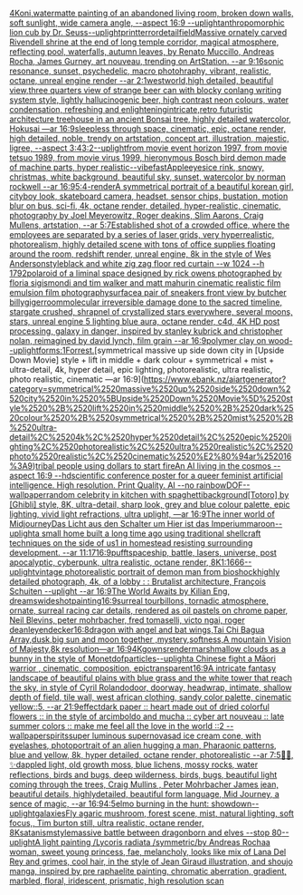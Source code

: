 [4K](https://www.ebank.nz/aiartgenerator?category=4K)[oni,water](https://www.ebank.nz/aiartgenerator?category=oni%2Cwater)[matte painting of an abandoned living room, broken down walls, soft sunlight, wide camera angle, --aspect 16:9 --uplight](https://www.ebank.nz/aiartgenerator?category=matte%2520painting%2520of%2520an%2520abandoned%2520living%2520room%2C%2520broken%2520down%2520walls%2C%2520soft%2520sunlight%2C%2520wide%2520camera%2520angle%2C%2520--aspect%252016%3A9%2520--uplight)[anthropomorphic lion cub by Dr. Seuss](https://www.ebank.nz/aiartgenerator?category=anthropomorphic%2520lion%2520cub%2520by%2520Dr.%2520Seuss)[--uplight](https://www.ebank.nz/aiartgenerator?category=--uplight)[print](https://www.ebank.nz/aiartgenerator?category=print)[terror](https://www.ebank.nz/aiartgenerator?category=terror)[detail](https://www.ebank.nz/aiartgenerator?category=detail)[field](https://www.ebank.nz/aiartgenerator?category=field)[Massive ornately carved Rivendell shrine at the end of long temple corridor, magical atmosphere, reflecting pool, waterfalls, autumn leaves, by Renato Muccillo, Andreas Rocha, James  Gurney,  art nouveau, trending on ArtStation. --ar 9:16](https://www.ebank.nz/aiartgenerator?category=Massive%2520ornately%2520carved%2520Rivendell%2520shrine%2520at%2520the%2520end%2520of%2520long%2520temple%2520corridor%2C%2520magical%2520atmosphere%2C%2520reflecting%2520pool%2C%2520waterfalls%2C%2520autumn%2520leaves%2C%2520by%2520Renato%2520Muccillo%2C%2520Andreas%2520Rocha%2C%2520James%2520%2520Gurney%2C%2520%2520art%2520nouveau%2C%2520trending%2520on%2520ArtStation.%2520--ar%25209%3A16)[sonic resonance, sunset, psychedelic, macro photohraphy, vibrant, realistic, octane, unreal engine render --ar 2:1](https://www.ebank.nz/aiartgenerator?category=sonic%2520resonance%2C%2520sunset%2C%2520psychedelic%2C%2520macro%2520photohraphy%2C%2520vibrant%2C%2520realistic%2C%2520octane%2C%2520unreal%2520engine%2520render%2520--ar%25202%3A1)[westworld,high detailed, beautiful view,](https://www.ebank.nz/aiartgenerator?category=westworld%2Chigh%2520detailed%2C%2520beautiful%2520view%2C)[three quarters view of strange beer can with blocky conlang writing system style, lightly hallucinogenic beer, high contrast neon colours, water condensation, refreshing and enlightening](https://www.ebank.nz/aiartgenerator?category=three%2520quarters%2520view%2520of%2520strange%2520beer%2520can%2520with%2520blocky%2520conlang%2520writing%2520system%2520style%2C%2520lightly%2520hallucinogenic%2520beer%2C%2520high%2520contrast%2520neon%2520colours%2C%2520water%2520condensation%2C%2520refreshing%2520and%2520enlightening)[intricate,](https://www.ebank.nz/aiartgenerator?category=intricate%2C)[retro futuristic architecture treehouse in an ancient Bonsai tree, highly detailed watercolor, Hokusai —ar 16:9](https://www.ebank.nz/aiartgenerator?category=retro%2520futuristic%2520architecture%2520treehouse%2520in%2520an%2520ancient%2520Bonsai%2520tree%2C%2520highly%2520detailed%2520watercolor%2C%2520Hokusai%2520%E2%80%94ar%252016%3A9)[sleepless through space, cinematic, epic,  octane render, high detailed, noble, trendy on artstation, concept art, illustration, majestic, ligree, --aspect 3:4](https://www.ebank.nz/aiartgenerator?category=sleepless%2520through%2520space%2C%2520cinematic%2C%2520epic%2C%2520%2520octane%2520render%2C%2520high%2520detailed%2C%2520noble%2C%2520trendy%2520on%2520artstation%2C%2520concept%2520art%2C%2520illustration%2C%2520majestic%2C%2520ligree%2C%2520--aspect%25203%3A4)[3:2](https://www.ebank.nz/aiartgenerator?category=3%3A2)[--uplight](https://www.ebank.nz/aiartgenerator?category=--uplight)[from movie event horizon 1997, from movie tetsuo 1989, from movie virus 1999, hieronymous Bosch bird demon made of machine parts, hyper realistic](https://www.ebank.nz/aiartgenerator?category=from%2520movie%2520event%2520horizon%25201997%2C%2520from%2520movie%2520tetsuo%25201989%2C%2520from%2520movie%2520virus%25201999%2C%2520hieronymous%2520Bosch%2520bird%2520demon%2520made%2520of%2520machine%2520parts%2C%2520hyper%2520realistic)[--vibefast](https://www.ebank.nz/aiartgenerator?category=--vibefast)[Apple](https://www.ebank.nz/aiartgenerator?category=Apple)[eyes](https://www.ebank.nz/aiartgenerator?category=eyes)[ice rink, snowy, christmas, white background, beautiful sky, sunset, watercolor by norman rockwell --ar 16:9](https://www.ebank.nz/aiartgenerator?category=ice%2520rink%2C%2520snowy%2C%2520christmas%2C%2520white%2520background%2C%2520beautiful%2520sky%2C%2520sunset%2C%2520watercolor%2520by%2520norman%2520rockwell%2520--ar%252016%3A9)[5:4](https://www.ebank.nz/aiartgenerator?category=5%3A4)[-](https://www.ebank.nz/aiartgenerator?category=-)[render](https://www.ebank.nz/aiartgenerator?category=render)[A symmetrical portrait of a beautiful korean girl, cityboy look, skateboard camera, headset, sensor chips, bustation, motion blur on bus, sci-fi, 4k, octane render, detailed, hyper-realistic, cinematic, photography by Joel Meyerowitz, Roger deakins, Slim Aarons, Craig Mullens, artstation, --ar 5:7](https://www.ebank.nz/aiartgenerator?category=A%2520symmetrical%2520portrait%2520of%2520a%2520beautiful%2520korean%2520girl%2C%2520cityboy%2520look%2C%2520skateboard%2520camera%2C%2520headset%2C%2520sensor%2520chips%2C%2520bustation%2C%2520motion%2520blur%2520on%2520bus%2C%2520sci-fi%2C%25204k%2C%2520octane%2520render%2C%2520detailed%2C%2520hyper-realistic%2C%2520cinematic%2C%2520photography%2520by%2520Joel%2520Meyerowitz%2C%2520Roger%2520deakins%2C%2520Slim%2520Aarons%2C%2520Craig%2520Mullens%2C%2520artstation%2C%2520--ar%25205%3A7)[Established shot of a crowded office, where the employees are separated by a series of laser grids, very hyperrealistic, photorealism, highly detailed scene with tons of office supplies floating around the room, redshift render, unreal engine, 8k in the style of Wes Anderson](https://www.ebank.nz/aiartgenerator?category=Established%2520shot%2520of%2520a%2520crowded%2520office%2C%2520where%2520the%2520employees%2520are%2520separated%2520by%2520a%2520series%2520of%2520laser%2520grids%2C%2520very%2520hyperrealistic%2C%2520photorealism%2C%2520highly%2520detailed%2520scene%2520with%2520tons%2520of%2520office%2520supplies%2520floating%2520around%2520the%2520room%2C%2520redshift%2520render%2C%2520unreal%2520engine%2C%25208k%2520in%2520the%2520style%2520of%2520Wes%2520Anderson)[style](https://www.ebank.nz/aiartgenerator?category=style)[black and white zig zag floor  red curtain --w 1024 --h 1792](https://www.ebank.nz/aiartgenerator?category=black%2520and%2520white%2520zig%2520zag%2520floor%2520%2520red%2520curtain%2520--w%25201024%2520--h%25201792)[polaroid of a liminal space designed by rick owens photographed by floria sigismondi and tim walker  and matt mahurin cinematic realistic film emulsion film photography](https://www.ebank.nz/aiartgenerator?category=polaroid%2520of%2520a%2520liminal%2520space%2520designed%2520by%2520rick%2520owens%2520photographed%2520by%2520floria%2520sigismondi%2520and%2520tim%2520walker%2520%2520and%2520matt%2520mahurin%2520cinematic%2520realistic%2520film%2520emulsion%2520film%2520photography)[surface](https://www.ebank.nz/aiartgenerator?category=surface)[a pair of sneakers front view by butcher billy](https://www.ebank.nz/aiartgenerator?category=a%2520pair%2520of%2520sneakers%2520front%2520view%2520by%2520butcher%2520billy)[giger](https://www.ebank.nz/aiartgenerator?category=giger)[room](https://www.ebank.nz/aiartgenerator?category=room)[molecular irreversible damage done to the sacred timeline, stargate crushed, shrapnel of crystallized stars everywhere, several moons, stars, unreal engine 5 lighting blue aura, octane render, c4d, 4K HD post processing, galaxy in danger, inspired by stanley kubrick and christopher nolan, reimagined by david lynch, film grain --ar 16:9](https://www.ebank.nz/aiartgenerator?category=molecular%2520irreversible%2520damage%2520done%2520to%2520the%2520sacred%2520timeline%2C%2520stargate%2520crushed%2C%2520shrapnel%2520of%2520crystallized%2520stars%2520everywhere%2C%2520several%2520moons%2C%2520stars%2C%2520unreal%2520engine%25205%2520lighting%2520blue%2520aura%2C%2520octane%2520render%2C%2520c4d%2C%25204K%2520HD%2520post%2520processing%2C%2520galaxy%2520in%2520danger%2C%2520inspired%2520by%2520stanley%2520kubrick%2520and%2520christopher%2520nolan%2C%2520reimagined%2520by%2520david%2520lynch%2C%2520film%2520grain%2520--ar%252016%3A9)[polymer clay on wood](https://www.ebank.nz/aiartgenerator?category=polymer%2520clay%2520on%2520wood)[--uplight](https://www.ebank.nz/aiartgenerator?category=--uplight)[forms:1](https://www.ebank.nz/aiartgenerator?category=forms%3A1)[Forrest.](https://www.ebank.nz/aiartgenerator?category=Forrest.)[symmetrical massive up side down city in [Upside Down Movie] style + lift in middle + dark colour + symmetrical + mist + ultra-detail, 4k, hyper detail, epic lighting, photorealistic, ultra realistic, photo realistic, cinematic —ar 16:9](https://www.ebank.nz/aiartgenerator?category=symmetrical%2520massive%2520up%2520side%2520down%2520city%2520in%2520%5BUpside%2520Down%2520Movie%5D%2520style%2520%2B%2520lift%2520in%2520middle%2520%2B%2520dark%2520colour%2520%2B%2520symmetrical%2520%2B%2520mist%2520%2B%2520ultra-detail%2C%25204k%2C%2520hyper%2520detail%2C%2520epic%2520lighting%2C%2520photorealistic%2C%2520ultra%2520realistic%2C%2520photo%2520realistic%2C%2520cinematic%2520%E2%80%94ar%252016%3A9)[tribal people using dollars to start fire](https://www.ebank.nz/aiartgenerator?category=tribal%2520people%2520using%2520dollars%2520to%2520start%2520fire)[An AI living in the cosmos --aspect 16:9 --hd](https://www.ebank.nz/aiartgenerator?category=An%2520AI%2520living%2520in%2520the%2520cosmos%2520--aspect%252016%3A9%2520--hd)[scientific conference poster for a queer feminist artificial intelligence. High resolution. Print Quality. AI --no rainbow](https://www.ebank.nz/aiartgenerator?category=scientific%2520conference%2520poster%2520for%2520a%2520queer%2520feminist%2520artificial%2520intelligence.%2520High%2520resolution.%2520Print%2520Quality.%2520AI%2520--no%2520rainbow)[DOF](https://www.ebank.nz/aiartgenerator?category=DOF)[--wallpaper](https://www.ebank.nz/aiartgenerator?category=--wallpaper)[random celebrity in kitchen with spaghetti](https://www.ebank.nz/aiartgenerator?category=random%2520celebrity%2520in%2520kitchen%2520with%2520spaghetti)[background](https://www.ebank.nz/aiartgenerator?category=background)[[Totoro] by [Ghibli] style, 8K, ultra-detail, sharp look, grey and blue colour palette, epic lighting, vivid light refractions, ultra uplight, —ar 16:9](https://www.ebank.nz/aiartgenerator?category=%5BTotoro%5D%2520by%2520%5BGhibli%5D%2520style%2C%25208K%2C%2520ultra-detail%2C%2520sharp%2520look%2C%2520grey%2520and%2520blue%2520colour%2520palette%2C%2520epic%2520lighting%2C%2520vivid%2520light%2520refractions%2C%2520ultra%2520uplight%2C%2520%E2%80%94ar%252016%3A9)[The inner world of Midjourney](https://www.ebank.nz/aiartgenerator?category=The%2520inner%2520world%2520of%2520Midjourney)[Das Licht aus den Schalter um Hier ist das Imperium](https://www.ebank.nz/aiartgenerator?category=Das%2520Licht%2520aus%2520den%2520Schalter%2520um%2520Hier%2520ist%2520das%2520Imperium)[maroon](https://www.ebank.nz/aiartgenerator?category=maroon)[--uplight](https://www.ebank.nz/aiartgenerator?category=--uplight)[a small home built a long time ago using traditional shellcraft techniques on the side of us1 in homestead resisting surrounding development. --ar 11:17](https://www.ebank.nz/aiartgenerator?category=a%2520small%2520home%2520built%2520a%2520long%2520time%2520ago%2520using%2520traditional%2520shellcraft%2520techniques%2520on%2520the%2520side%2520of%2520us1%2520in%2520homestead%2520resisting%2520surrounding%2520development.%2520--ar%252011%3A17)[16:9](https://www.ebank.nz/aiartgenerator?category=16%3A9)[pufft](https://www.ebank.nz/aiartgenerator?category=pufft)[spaceship, battle, lasers, universe, post apocalyptic, cyberpunk, ultra realistic, octane render, 8K](https://www.ebank.nz/aiartgenerator?category=spaceship%2C%2520battle%2C%2520lasers%2C%2520universe%2C%2520post%2520apocalyptic%2C%2520cyberpunk%2C%2520ultra%2520realistic%2C%2520octane%2520render%2C%25208K)[1:1](https://www.ebank.nz/aiartgenerator?category=1%3A1)[666](https://www.ebank.nz/aiartgenerator?category=666)[--uplight](https://www.ebank.nz/aiartgenerator?category=--uplight)[vintage photorealistic portrait of demon man from bioshock](https://www.ebank.nz/aiartgenerator?category=vintage%2520photorealistic%2520portrait%2520of%2520demon%2520man%2520from%2520bioshock)[highly detailed photograph, 4k, of a lobby : : Brutalist architecture, François Schuiten --uplight --ar 16:9](https://www.ebank.nz/aiartgenerator?category=highly%2520detailed%2520photograph%2C%25204k%2C%2520of%2520a%2520lobby%2520%3A%2520%3A%2520Brutalist%2520architecture%2C%2520Fran%C3%A7ois%2520Schuiten%2520--uplight%2520--ar%252016%3A9)[The World Awaits by Kilian Eng, dreams](https://www.ebank.nz/aiartgenerator?category=The%2520World%2520Awaits%2520by%2520Kilian%2520Eng%2C%2520dreams)[wideshot](https://www.ebank.nz/aiartgenerator?category=wideshot)[painting](https://www.ebank.nz/aiartgenerator?category=painting)[16:9](https://www.ebank.nz/aiartgenerator?category=16%3A9)[surreal tourbillons, tornadic atmosphere, ornate, surreal racing car details, rendered as oil pastels on chrome paper, Neil Blevins, peter mohrbacher, fred tomaselli, victo ngai, roger dean](https://www.ebank.nz/aiartgenerator?category=surreal%2520tourbillons%2C%2520tornadic%2520atmosphere%2C%2520ornate%2C%2520surreal%2520racing%2520car%2520details%2C%2520rendered%2520as%2520oil%2520pastels%2520on%2520chrome%2520paper%2C%2520Neil%2520Blevins%2C%2520peter%2520mohrbacher%2C%2520fred%2520tomaselli%2C%2520victo%2520ngai%2C%2520roger%2520dean)[leyendecker](https://www.ebank.nz/aiartgenerator?category=leyendecker)[16:8](https://www.ebank.nz/aiartgenerator?category=16%3A8)[dragon with angel and bat wings,Tai Chi Bagua Array,dusk,big  sun and moon together ,mystery,softness,A mountain Vision of Majesty,8k resolution—ar 16:9](https://www.ebank.nz/aiartgenerator?category=dragon%2520with%2520angel%2520and%2520bat%2520wings%2CTai%2520Chi%2520Bagua%2520Array%2Cdusk%2Cbig%2520%2520sun%2520and%2520moon%2520together%2520%2Cmystery%2Csoftness%2CA%2520mountain%2520Vision%2520of%2520Majesty%2C8k%2520resolution%E2%80%94ar%252016%3A9)[4K](https://www.ebank.nz/aiartgenerator?category=4K)[gowns](https://www.ebank.nz/aiartgenerator?category=gowns)[render](https://www.ebank.nz/aiartgenerator?category=render)[marshmallow clouds as a bunny in the style of Monet](https://www.ebank.nz/aiartgenerator?category=marshmallow%2520clouds%2520as%2520a%2520bunny%2520in%2520the%2520style%2520of%2520Monet)[dof](https://www.ebank.nz/aiartgenerator?category=dof)[particles](https://www.ebank.nz/aiartgenerator?category=particles)[--uplight](https://www.ebank.nz/aiartgenerator?category=--uplight)[a Chinese fight a Māori warrior , cinematic, composition, epic](https://www.ebank.nz/aiartgenerator?category=a%2520Chinese%2520fight%2520a%2520M%C4%81ori%2520warrior%2520%2C%2520cinematic%2C%2520composition%2C%2520epic)[transparent](https://www.ebank.nz/aiartgenerator?category=transparent)[16:9](https://www.ebank.nz/aiartgenerator?category=16%3A9)[A intricate fantasy landscape of beautiful plains with blue grass and the white tower that reach the sky, in style of Cyril Rolando](https://www.ebank.nz/aiartgenerator?category=A%2520intricate%2520fantasy%2520landscape%2520of%2520beautiful%2520plains%2520with%2520blue%2520grass%2520and%2520the%2520white%2520tower%2520that%2520reach%2520the%2520sky%2C%2520in%2520style%2520of%2520Cyril%2520Rolando)[door, doorway, headwrap, intimate, shallow depth of field, tile wall, west african clothing, sandy color palette, cinematic yellow::5, --ar 21:9](https://www.ebank.nz/aiartgenerator?category=door%2C%2520doorway%2C%2520headwrap%2C%2520intimate%2C%2520shallow%2520depth%2520of%2520field%2C%2520tile%2520wall%2C%2520west%2520african%2520clothing%2C%2520sandy%2520color%2520palette%2C%2520cinematic%2520yellow%3A%3A5%2C%2520--ar%252021%3A9)[effect](https://www.ebank.nz/aiartgenerator?category=effect)[dark paper :: heart made out of dried colorful flowers :: in the style of arcimboldo and mucha :: cyber art nouveau :: late summer colors :: make me feel all the love in the world ::2 --wallpaper](https://www.ebank.nz/aiartgenerator?category=dark%2520paper%2520%3A%3A%2520heart%2520made%2520out%2520of%2520dried%2520colorful%2520flowers%2520%3A%3A%2520in%2520the%2520style%2520of%2520arcimboldo%2520and%2520mucha%2520%3A%3A%2520cyber%2520art%2520nouveau%2520%3A%3A%2520late%2520summer%2520colors%2520%3A%3A%2520make%2520me%2520feel%2520all%2520the%2520love%2520in%2520the%2520world%2520%3A%3A2%2520--wallpaper)[spirits](https://www.ebank.nz/aiartgenerator?category=spirits)[super luminous supernova](https://www.ebank.nz/aiartgenerator?category=super%2520luminous%2520supernova)[sad ice cream cone, with eyelashes, photo](https://www.ebank.nz/aiartgenerator?category=sad%2520ice%2520cream%2520cone%2C%2520with%2520eyelashes%2C%2520photo)[portrait of an alien hugging a man, Pharaonic patterns, blue and yellow, 8k, hyper detailed, octane render, photorealistic --ar 7:5](https://www.ebank.nz/aiartgenerator?category=portrait%2520of%2520an%2520alien%2520hugging%2520a%2520man%2C%2520Pharaonic%2520patterns%2C%2520blue%2520and%2520yellow%2C%25208k%2C%2520hyper%2520detailed%2C%2520octane%2520render%2C%2520photorealistic%2520--ar%25207%3A5)[🦄🐉, ✨️dappled light, old growth moss, blue lichens, mossy rocks, water reflections, birds and bugs, deep wilderness, birds, bugs, beautiful light coming through the trees, Craig Mullins , Peter Mohrbacher James jean, beautiful details, highlydetailed, beautiful form language, Mid Journey, a sence of magic, --ar 16:9](https://www.ebank.nz/aiartgenerator?category=%F0%9F%A6%84%F0%9F%90%89%2C%2520%E2%9C%A8%EF%B8%8Fdappled%2520light%2C%2520old%2520growth%2520moss%2C%2520blue%2520lichens%2C%2520mossy%2520rocks%2C%2520water%2520reflections%2C%2520birds%2520and%2520bugs%2C%2520deep%2520wilderness%2C%2520birds%2C%2520bugs%2C%2520beautiful%2520light%2520coming%2520through%2520the%2520trees%2C%2520Craig%2520Mullins%2520%2C%2520Peter%2520Mohrbacher%2520James%2520jean%2C%2520beautiful%2520details%2C%2520highlydetailed%2C%2520beautiful%2520form%2520language%2C%2520Mid%2520Journey%2C%2520a%2520sence%2520of%2520magic%2C%2520--ar%252016%3A9)[4:5](https://www.ebank.nz/aiartgenerator?category=4%3A5)[elmo burning in the hunt: showdown](https://www.ebank.nz/aiartgenerator?category=elmo%2520burning%2520in%2520the%2520hunt%3A%2520showdown)[--uplight](https://www.ebank.nz/aiartgenerator?category=--uplight)[galaxies](https://www.ebank.nz/aiartgenerator?category=galaxies)[Fly agaric mushroom, forest scene, mist, natural lighting, soft focus,, Tim burton still, ultra realistic, octane render, 8K](https://www.ebank.nz/aiartgenerator?category=Fly%2520agaric%2520mushroom%2C%2520forest%2520scene%2C%2520mist%2C%2520natural%2520lighting%2C%2520soft%2520focus%2C%2C%2520Tim%2520burton%2520still%2C%2520ultra%2520realistic%2C%2520octane%2520render%2C%25208K)[satanism](https://www.ebank.nz/aiartgenerator?category=satanism)[style](https://www.ebank.nz/aiartgenerator?category=style)[massive battle between dragonborn and elves --stop 80](https://www.ebank.nz/aiartgenerator?category=massive%2520battle%2520between%2520dragonborn%2520and%2520elves%2520--stop%252080)[--uplight](https://www.ebank.nz/aiartgenerator?category=--uplight)[A light painting /Lycoris radiata /symmetric/by Andreas Rocha](https://www.ebank.nz/aiartgenerator?category=A%2520light%2520painting%2520/Lycoris%2520radiata%2520/symmetric/by%2520Andreas%2520Rocha)[a woman, sweet young princess, fae, melancholy, looks like mix of Lana Del Rey and grimes, cool hair, in the style of Jean Giraud illustration, and shoujo manga, inspired by pre raphaelite painting, chromatic aberration, gradient, marbled, floral, iridescent, prismatic, high resolution scan](https://www.ebank.nz/aiartgenerator?category=a%2520woman%2C%2520sweet%2520young%2520princess%2C%2520fae%2C%2520melancholy%2C%2520looks%2520like%2520mix%2520of%2520Lana%2520Del%2520Rey%2520and%2520grimes%2C%2520cool%2520hair%2C%2520in%2520the%2520style%2520of%2520Jean%2520Giraud%2520illustration%2C%2520and%2520shoujo%2520manga%2C%2520inspired%2520by%2520pre%2520raphaelite%2520painting%2C%2520chromatic%2520aberration%2C%2520gradient%2C%2520marbled%2C%2520floral%2C%2520iridescent%2C%2520prismatic%2C%2520high%2520resolution%2520scan)